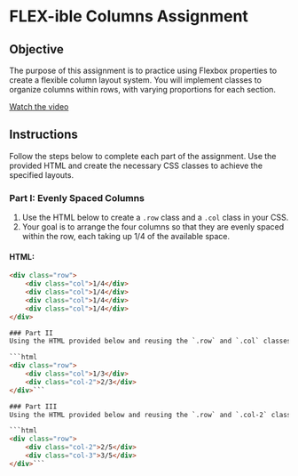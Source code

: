 # FLEX-ible Columns Assignment

## Objective
The purpose of this assignment is to practice using Flexbox properties to create a flexible column layout system. You will implement classes to organize columns within rows, with varying proportions for each section.

[Watch the video](columns.mp4)


## Instructions
Follow the steps below to complete each part of the assignment. Use the provided HTML and create the necessary CSS classes to achieve the specified layouts.

### Part I: Evenly Spaced Columns
1. Use the HTML below to create a `.row` class and a `.col` class in your CSS.
2. Your goal is to arrange the four columns so that they are evenly spaced within the row, each taking up 1/4 of the available space.

#### HTML:
```html
<div class="row">
    <div class="col">1/4</div>
    <div class="col">1/4</div>
    <div class="col">1/4</div>
    <div class="col">1/4</div>
</div>

### Part II
Using the HTML provided below and reusing the `.row` and `.col` classes from before, create a `.col-2` class in the CSS to achieve a layout with a 1/3 width column and a 2/3 width column.

```html
<div class="row">
    <div class="col">1/3</div> 
    <div class="col-2">2/3</div>
</div>```

### Part III
Using the HTML provided below and reusing the `.row` and `.col-2` classes from before, create a `.col-3` class in the CSS to achieve a layout with a 2/5 width column and a 3/5 width column.

```html
<div class="row">
    <div class="col-2">2/5</div>
    <div class="col-3">3/5</div>
</div>```
